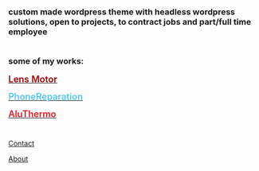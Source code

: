 ### custom made wordpress theme with headless wordpress solutions, open to projects, to contract jobs and part/full time employee

#

### some of my works:

[<span style="color:#a90000;font-weight:600;font-size:18px">Lens Motor</span>](www.lens-motor.be)

[<span style="color:#51c7f0;font-weight:600;font-size:18px">PhoneReparation</span>](https://www.phone-reparation.be/)

[<span style="color:#ec1c24;font-weight:600;font-size:18px">AluThermo</span>](www.aluthermo.com)

#

[Contact](mailto:szobonyatamas@gmail.com)

[About]()
